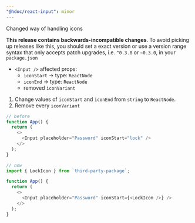 ```yaml
---
"@hdoc/react-input": minor
---
```


Changed way of handling icons

**This release contains backwards-incompatible changes**. To avoid picking up
releases like this, you should set a exact version or use a version range syntax
that only accepts patch upgrades, i.e. `^0.3.0` or `~0.3.0`, in your `package.json`

- `<Input />` affected props:
  - `iconStart` -> type: `ReactNode`
  - `iconEnd` -> type: `ReactNode`
  - removed `iconVariant`

1. Change values of `iconStart` and `iconEnd` from `string` to `ReactNode`.
2. Remove every `iconVariant`

```js
// before
function App() {
  return (
    <>
      <Input placeholder="Password" iconStart="lock" />
    </>
  );
}

// now
import { LockIcon } from `third-party-package`;

function App() {
  return (
    <>
      <Input placeholder="Password" iconStart={<LockIcon />} />
    </>
  );
}
```
